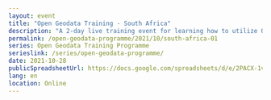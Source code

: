 ```yaml
---
layout: event
title: "Open Geodata Training - South Africa"
description: "A 2-day live training event for learning how to utilize QGIS, OpenStreetMap, and Meta's High Resolution Settlement Layer for public health and disaster response."
permalink: /open-geodata-programme/2021/10/south-africa-01
series: Open Geodata Training Programme
serieslink: /series/open-geodata-programme/
date: 2021-10-28
publicSpreadsheetUrl: https://docs.google.com/spreadsheets/d/e/2PACX-1vQ9mk4vtYhBzAIHQGT7b4D7SM-CPoZkMhUl_Z4eHytRAEQcEelAjn-vN-cg0vcPMfDX_qBn_SkuupLt/pub?output=csv
lang: en
location: Online
---
```

